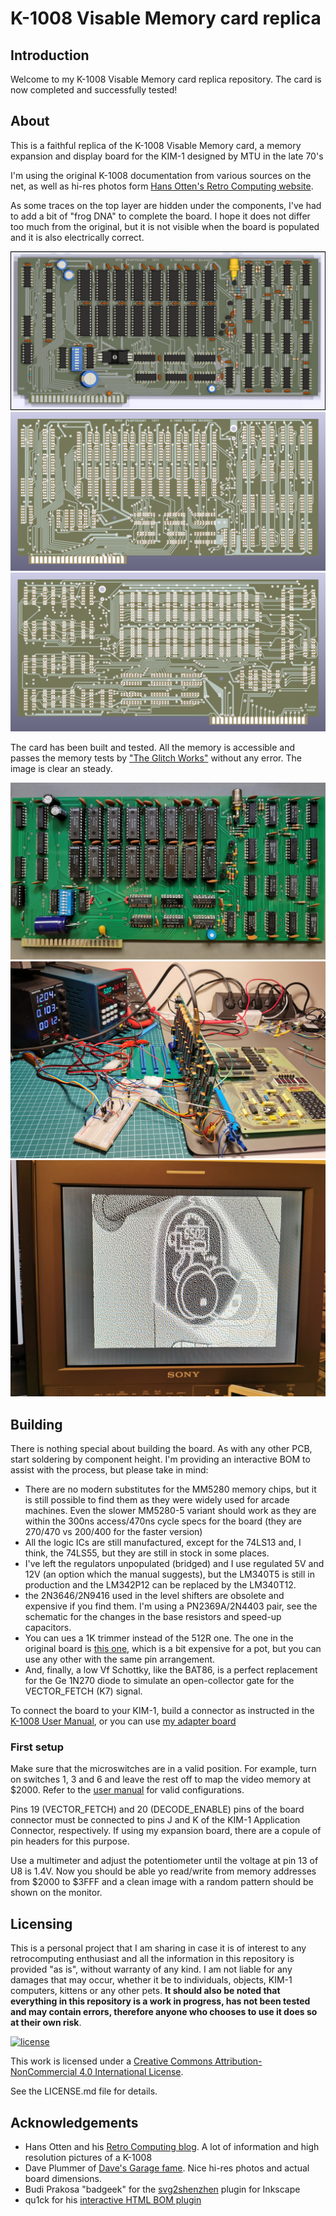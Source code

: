 # K-1008 Visable Memory card replica

## Introduction

Welcome to my K-1008 Visable Memory card replica repository. The card is now completed and successfully tested!

## About

This is a faithful replica of the K-1008 Visable Memory card, a memory expansion and display board for the KIM-1 designed by MTU in the late 70's

I'm using the original K-1008 documentation from various sources on the net, as well as hi-res photos form [Hans Otten's Retro Computing website](http://retro.hansotten.nl/6502-sbc/kim-1-manuals-and-software/kim-1-related-hardware/mtu-k-1012-k-1008/).

As some traces on the top layer are hidden under the components, I've had to add a bit of "frog DNA" to complete the board. I hope it does not differ too much from the original, but it is not visible when the board is populated and it is also electrically correct.

![components](https://github.com/eduardocasino/k-1008-visable-memory-card-replica/blob/main/images/k-1008-visable-memory-comp.png?raw=true)
![front](https://github.com/eduardocasino/k-1008-visable-memory-card-replica/blob/main/images/k-1008-visable-memory-front.png?raw=true)
![back](https://github.com/eduardocasino/k-1008-visable-memory-card-replica/blob/main/images/k-1008-visable-memory-back.png?raw=true)

The card has been built and tested. All the memory is accessible and passes the memory tests by ["The Glitch Works"](https://github.com/glitchwrks/kim1_memtest) without any error. The image is clear an steady.

![finished board](https://github.com/eduardocasino/k-1008-visable-memory-card-replica/blob/main/images/board_completed.jpg?raw=true)
![finished board](https://github.com/eduardocasino/k-1008-visable-memory-card-replica/blob/main/images/test_setup.jpg?raw=true)
![finished board](https://github.com/eduardocasino/k-1008-visable-memory-card-replica/blob/main/images/display.jpg?raw=true)

## Building

There is nothing special about building the board. As with any other PCB, start soldering by component height. I'm providing an interactive BOM to assist with the process, but please take in mind:

* There are no modern substitutes for the MM5280 memory chips, but it is still possible to find them as they were widely used for arcade machines. Even the slower MM5280-5 variant should work as they are within the 300ns access/470ns cycle specs for the board (they are 270/470 vs 200/400 for the faster version)
* All the logic ICs are still manufactured, except for the 74LS13 and, I think, the 74LS55, but they are still in stock in some places.
* I've left the regulators unpopulated (bridged) and I use regulated 5V and 12V (an option which the manual suggests), but the LM340T5 is still in production and the LM342P12 can be replaced by the LM340T12.
* the 2N3646/2N9416 used in the level shifters are obsolete and expensive if you find them. I'm using a PN2369A/2N4403 pair, see the schematic for the changes in the base resistors and speed-up capacitors.
* You can ues a 1K trimmer instead of the 512R one. The one in the original board is [this one](https://www.bourns.com/docs/Product-Datasheets/3339.pdf), which is a bit expensive for a pot, but you can use any other with the same pin arrangement.
* And, finally, a low Vf Schottky, like the BAT86, is a perfect replacement for the Ge 1N270 diode to simulate an open-collector gate for the VECTOR_FETCH (K7) signal.

To connect the board to your KIM-1, build a connector as instructed in the [K-1008 User Manual](http://retro.hansotten.nl/uploads/files/K-1008%20Visible%20Memory%20Manual.pdf), or you can use [my adapter board](https://github.com/eduardocasino/kim-1-mtu-expansion-card)

### First setup

Make sure that the microswitches are in a valid position. For example, turn on switches 1, 3 and 6 and leave the rest off to map the video memory at $2000. Refer to the [user manual](http://retro.hansotten.nl/uploads/files/K-1008%20Visible%20Memory%20Manual.pdf) for valid configurations.

Pins 19 (VECTOR_FETCH) and 20 (DECODE_ENABLE) pins of the board connector must be connected to pins J and K of the KIM-1 Application Connector, respectively. If using my expansion board, there are a copule of pin headers for this purpose.

Use a multimeter and adjust the potentiometer until the voltage at pin 13 of U8 is 1.4V. Now you should be able yo read/write from memory addresses from $2000 to $3FFF and a clean image with a random pattern should be shown on the monitor.

## Licensing

This is a personal project that I am sharing in case it is of interest to any retrocomputing enthusiast and all the information in this repository is provided "as is", without warranty of any kind. I am not liable for any damages that may occur, whether it be to individuals, objects, KIM-1 computers, kittens or any other pets. **It should also be noted that everything in this repository is a work in progress, has not been tested and may contain errors, therefore anyone who chooses to use it does so at their own risk**.

[![license](https://i.creativecommons.org/l/by-nc/4.0/88x31.png)](http://creativecommons.org/licenses/by-nc/4.0/)

This work is licensed under a [Creative Commons Attribution-NonCommercial 4.0 International License](http://creativecommons.org/licenses/by-nc/4.0/).

See the LICENSE.md file for details.

## Acknowledgements

* Hans Otten and his [Retro Computing blog](http://retro.hansotten.nl/). A lot of information and high resolution pictures of a K-1008
* Dave Plummer of [Dave's Garage fame](https://www.youtube.com/c/DavesGarage). Nice hi-res photos and actual board dimensions.
* Budi Prakosa "badgeek" for the [svg2shenzhen](https://github.com/badgeek/svg2shenzhen) plugin for Inkscape
* qu1ck for his [interactive HTML BOM plugin](https://github.com/openscopeproject/InteractiveHtmlBom)
